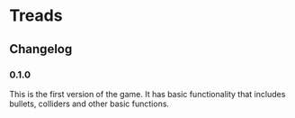 # Treads

## Changelog

### 0.1.0
This is the first version of the game. It has basic functionality that includes bullets, colliders and other basic functions.
